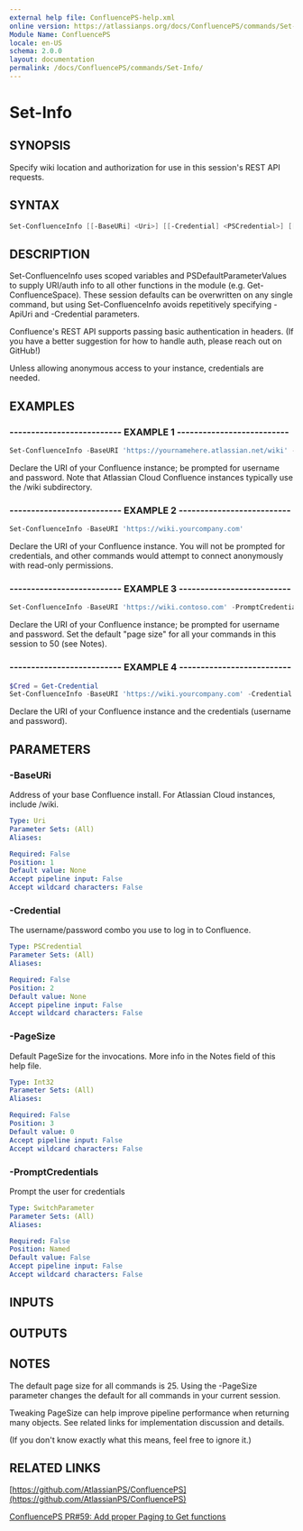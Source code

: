 ```yaml
---
external help file: ConfluencePS-help.xml
online version: https://atlassianps.org/docs/ConfluencePS/commands/Set-Info/
Module Name: ConfluencePS
locale: en-US
schema: 2.0.0
layout: documentation
permalink: /docs/ConfluencePS/commands/Set-Info/
---
```

# Set-Info

## SYNOPSIS

Specify wiki location and authorization for use in this session's REST API requests.

## SYNTAX

```powershell
Set-ConfluenceInfo [[-BaseURi] <Uri>] [[-Credential] <PSCredential>] [[-PageSize] <Int32>] [-PromptCredentials]
```

## DESCRIPTION

Set-ConfluenceInfo uses scoped variables and PSDefaultParameterValues to supply
URI/auth info to all other functions in the module (e.g. Get-ConfluenceSpace).
These session defaults can be overwritten on any single command, but using
Set-ConfluenceInfo avoids repetitively specifying -ApiUri and -Credential parameters.

Confluence's REST API supports passing basic authentication in headers.
(If you have a better suggestion for how to handle auth, please reach out on GitHub!)

Unless allowing anonymous access to your instance, credentials are needed.

## EXAMPLES

### -------------------------- EXAMPLE 1 --------------------------

```powershell
Set-ConfluenceInfo -BaseURI 'https://yournamehere.atlassian.net/wiki' -PromptCredentials
```

Declare the URI of your Confluence instance; be prompted for username and password.
Note that Atlassian Cloud Confluence instances typically use the /wiki subdirectory.

### -------------------------- EXAMPLE 2 --------------------------

```powershell
Set-ConfluenceInfo -BaseURI 'https://wiki.yourcompany.com'
```

Declare the URI of your Confluence instance. You will not be prompted for credentials,
and other commands would attempt to connect anonymously with read-only permissions.

### -------------------------- EXAMPLE 3 --------------------------

```powershell
Set-ConfluenceInfo -BaseURI 'https://wiki.contoso.com' -PromptCredentials -PageSize 50
```

Declare the URI of your Confluence instance; be prompted for username and password.
Set the default "page size" for all your commands in this session to 50 (see Notes).

### -------------------------- EXAMPLE 4 --------------------------

```powershell
$Cred = Get-Credential
Set-ConfluenceInfo -BaseURI 'https://wiki.yourcompany.com' -Credential $Cred
```

Declare the URI of your Confluence instance and the credentials (username and
password).

## PARAMETERS

### -BaseURi

Address of your base Confluence install.
For Atlassian Cloud instances, include /wiki.

```yaml
Type: Uri
Parameter Sets: (All)
Aliases:

Required: False
Position: 1
Default value: None
Accept pipeline input: False
Accept wildcard characters: False
```

### -Credential

The username/password combo you use to log in to Confluence.

```yaml
Type: PSCredential
Parameter Sets: (All)
Aliases:

Required: False
Position: 2
Default value: None
Accept pipeline input: False
Accept wildcard characters: False
```

### -PageSize

Default PageSize for the invocations.
More info in the Notes field of this help file.

```yaml
Type: Int32
Parameter Sets: (All)
Aliases:

Required: False
Position: 3
Default value: 0
Accept pipeline input: False
Accept wildcard characters: False
```

### -PromptCredentials

Prompt the user for credentials

```yaml
Type: SwitchParameter
Parameter Sets: (All)
Aliases:

Required: False
Position: Named
Default value: False
Accept pipeline input: False
Accept wildcard characters: False
```

## INPUTS

## OUTPUTS

## NOTES

The default page size for all commands is 25.
Using the -PageSize parameter changes the default for all commands in your current session.

Tweaking PageSize can help improve pipeline performance when returning many objects.
See related links for implementation discussion and details.

(If you don't know exactly what this means, feel free to ignore it.)

## RELATED LINKS

[https://github.com/AtlassianPS/ConfluencePS](https://github.com/AtlassianPS/ConfluencePS)

[ConfluencePS PR#59: Add proper Paging to Get functions](https://github.com/AtlassianPS/ConfluencePS/pull/59)
